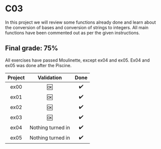 # C03

In this project we will review some functions already done and learn about the conversion of bases and conversion of strings to integers.  All main functions have been commented out as per the given instructions.


## Final grade: 75%
All exercises have passed Moulinette, except ex04 and ex05. Ex04 and ex05 was done after the Piscine.

| Project | Validation | Done |
|:----:|:------------------:| :----: |
| ex00 | :ok: | :heavy_check_mark: |
| ex01 | :ok: | :heavy_check_mark: |
| ex02 | :ok: | :heavy_check_mark: |
| ex03 | :ok: | :heavy_check_mark: |
| ex04 | Nothing turned in | :heavy_check_mark: |
| ex05 | Nothing turned in | :heavy_check_mark: |
